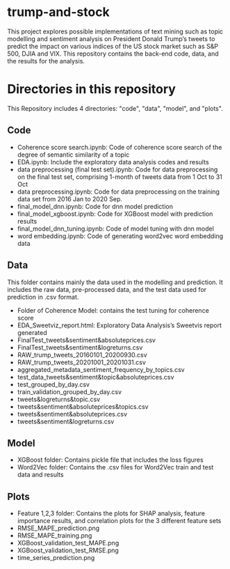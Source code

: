 
# trump-and-stock

This project explores possible implementations of text mining such as topic modelling and sentiment analysis on President Donald Trump’s tweets to predict the impact on various indices of the US stock market such as S&P 500, DJIA and VIX. This repository contains the back-end code, data, and the results for the analysis. 


# Directories in this repository

This Repository includes 4 directories: "code", "data", "model", and "plots". 

## Code

-   Coherence score search.ipynb: Code of coherence score search of the degree of semantic similarity of a topic
- EDA.ipynb: Include the exploratory data analysis codes and results
- data preprocessing (final test set).ipynb: Code for data preprocessing on the final test set, comprising 1-month of tweets data from 1 Oct to 31 Oct
- data preprocessing.ipynb: Code for data preprocessing on the training data set from 2016 Jan to 2020 Sep.
- final_model_dnn.ipynb: Code for dnn model prediction
- final_model_xgboost.ipynb: Code for XGBoost model with prediction results
- final_model_dnn_tuning.ipynb: Code of model tuning with dnn model
-  word embedding.ipynb: Code of generating word2vec word embedding data
## Data

This folder contains mainly the data used in the modelling and prediction. It includes the raw data, pre-processed data, and the test data used for prediction in .csv format.
-   Folder of Coherence Model: contains the test tuning for coherence score
- EDA_Sweetviz_report.html: Exploratory Data Analysis’s Sweetvis report generated
- FinalTest_tweets&sentiment&absoluteprices.csv
-  FinalTest_tweets&sentiment&logreturns.csv
-  RAW_trump_tweets_20160101_20200930.csv
-  RAW_trump_tweets_20201001_20201031.csv
- aggregated_metadata_sentiment_frequency_by_topics.csv
- test_data_tweets&sentiment&topic&absoluteprices.csv
- test_grouped_by_day.csv
- train_validation_grouped_by_day.csv
- tweets&logreturns&topic.csv
- tweets&sentiment&absoluteprices&topics.csv
-  tweets&sentiment&absoluteprices.csv
-  tweets&sentiment&logreturns.csv
    
## Model
-  XGBoost folder: Contains pickle file that includes the loss figures
- Word2Vec folder: Contains the .csv files for Word2Vec train and test data and results
## Plots
- Feature 1,2,3 folder: Contains the plots for SHAP analysis, feature importance results, and correlation plots for the 3 different feature sets
- RMSE_MAPE_prediction.png
- RMSE_MAPE_training.png
- XGBoost_validation_test_MAPE.png
- XGBoost_validation_test_RMSE.png
- time_series_prediction.png
